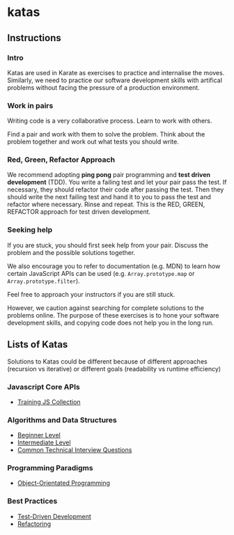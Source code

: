 # katas

## Instructions

### Intro

Katas are used in Karate as exercises to practice and internalise the moves. Similarly, we need to practice our software development skills with artifical problems without facing the pressure of a production environment.

### Work in pairs

Writing code is a very collaborative process. Learn to work with others.

Find a pair and work with them to solve the problem. Think about the problem together and work out what tests you should write.

### Red, Green, Refactor Approach

We recommend adopting <b>ping pong</b> pair programming and <b>test driven development</b> (TDD). You write a failing test and let your pair pass the test. If necessary, they should refactor their code after passing the test. Then they should write the next failing test and hand it to you to pass the test and refactor where necessary. Rinse and repeat. This is the RED, GREEN, REFACTOR approach for test driven development.

### Seeking help

If you are stuck, you should first seek help from your pair. Discuss the problem and the possible solutions together.

We also encourage you to refer to documentation (e.g. MDN) to learn how certain JavaScript APIs can be used (e.g. `Array.prototype.map` or `Array.prototype.filter`).

Feel free to approach your instructors if you are still stuck.

However, we caution against searching for complete solutions to the problems online. The purpose of these exercises is to hone your software development skills, and copying code does not help you in the long run.

## Lists of Katas

Solutions to Katas could be different because of different approaches (recursion vs iterative) or different goals (readability vs runtime efficiency)

### Javascript Core APIs

- [Training JS Collection](https://www.codewars.com/collections/training-js-1)

### Algorithms and Data Structures

- [Beginner Level](algo-data-struct-beginner.md)
- [Intermediate Level](algo-data-struct-intermediate.md)
- [Common Technical Interview Questions](technical-interviews.md)

### Programming Paradigms

- [Object-Orientated Programming](object-orientated-programming.md)

### Best Practices

- [Test-Driven Development](test-driven-development.md)
- [Refactoring](refactoring.md)
